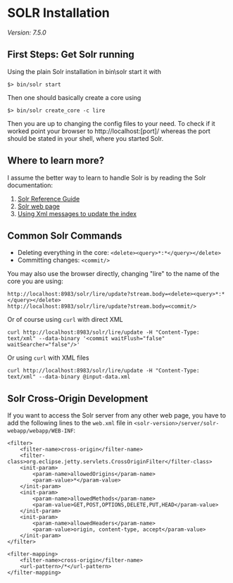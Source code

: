 # SOLR Installation
*Version: 7.5.0*

## First Steps: Get Solr running
Using the plain Solr installation in bin\solr start it with
```
$> bin/solr start
```
Then one should basically create a core using
```
$> bin/solr create_core -c lire
```
Then you are up to changing the config files to your need. To check if it worked point your browser to http://localhost:[port]/ whereas the port should be stated in your shell, where you started Solr.

## Where to learn more?
I assume the better way to learn to handle Solr is by reading the Solr documentation:

1. [Solr Reference Guide](https://cwiki.apache.org/confluence/display/solr/Getting+Started)
1. [Solr web page](http://lucene.apache.org/solr/)
1. [Using Xml messages to update the index](https://wiki.apache.org/solr/UpdateXmlMessages)

## Common Solr Commands

* Deleting everything in the core: `<delete><query>*:*</query></delete>`
* Committing changes: `<commit/>`

You may also use the browser directly, changing "lire" to the name of the core you are using:
```
http://localhost:8983/solr/lire/update?stream.body=<delete><query>*:*</query></delete>
http://localhost:8983/solr/lire/update?stream.body=<commit/>
```

Or of course using `curl` with direct XML

```
curl http://localhost:8983/solr/lire/update -H "Content-Type: text/xml" --data-binary '<commit waitFlush="false" waitSearcher="false"/>'
```

Or using `curl` with XML files
```
curl http://localhost:8983/solr/lire/update -H "Content-Type: text/xml" --data-binary @input-data.xml
```

## Solr Cross-Origin Development
If you want to access the Solr server from any other web page, you have to add the following lines to the `web.xml` file in `<solr-version>/server/solr-webapp/webapp/WEB-INF`:

```
<filter>
    <filter-name>cross-origin</filter-name>
    <filter-class>org.eclipse.jetty.servlets.CrossOriginFilter</filter-class>
    <init-param>
        <param-name>allowedOrigins</param-name>
        <param-value>*</param-value>
    </init-param>
    <init-param>
        <param-name>allowedMethods</param-name>
        <param-value>GET,POST,OPTIONS,DELETE,PUT,HEAD</param-value>
    </init-param>
    <init-param>
        <param-name>allowedHeaders</param-name>
        <param-value>origin, content-type, accept</param-value>
    </init-param>
</filter>

<filter-mapping>
    <filter-name>cross-origin</filter-name>
    <url-pattern>/*</url-pattern>
</filter-mapping>
```